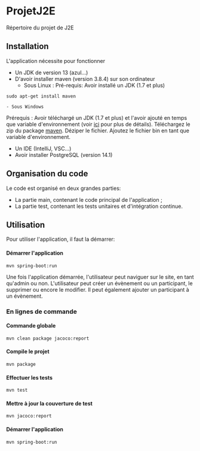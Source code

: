 # ProjetJ2E
Répertoire du projet de J2E

## Installation

L'application nécessite pour fonctionner
- Un JDK de version 13 (azul...)
- D'avoir installer maven (version 3.8.4) sur son ordinateur
  - Sous Linux : 
Pré-requis: Avoir installé un JDK (1.7 et plus)
```
sudo apt-get install maven
```
    - Sous Windows
Prérequis : Avoir téléchargé un JDK (1.7 et plus) et l'avoir ajouté en temps que variable d'environnement (voir [ici](https://maven.apache.org/install.html) pour plus de détails).
Téléchargez le zip du package [maven](https://maven.apache.org/download.cgi).
Déziper le fichier.
Ajoutez le fichier bin en tant que variable d'environnement.
- Un IDE (IntelliJ, VSC...)
- Avoir installer PostgreSQL (version 14.1)

## Organisation du code

Le code est organisé en deux grandes parties:
- La partie main, contenant le code principal de l'application ;
- La partie test, contenant les tests unitaires et d'intégration continue.

## Utilisation
Pour utiliser l'application, il faut la démarrer:
#### Démarrer l'application
```
mvn spring-boot:run
```
Une fois l'application démarrée, l'utilisateur peut naviguer sur le site, en tant qu'admin ou non. L'utilisateur peut créer un évènement ou un participant, le supprimer ou encore le modifier. Il peut également ajouter un participant à un évènement.

### En lignes de commande
#### Commande globale
```
mvn clean package jacoco:report
```
#### Compile le projet
```
mvn package
```
#### Effectuer les tests
```
mvn test
```
#### Mettre à jour la couverture de test
```
mvn jacoco:report
```
#### Démarrer l'application
```
mvn spring-boot:run
```
